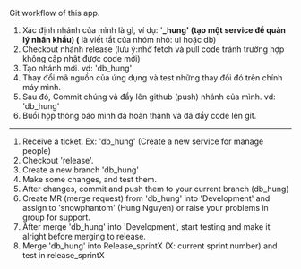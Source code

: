 Git workflow of this app.

1. Xác định nhánh của mình là gì, ví dụ: '**_hung' (tạo một service để quản lý nhân khẩu) (**
là viết tắt của nhóm nhỏ: ui hoặc db)
2. Checkout nhánh release (lưu ý:nhớ fetch và pull code tránh trường hợp không 
cập nhật được code mới)
3. Tạo nhánh mới. vd: 'db_hung' 
4. Thay đổi mã nguồn của ứng dụng và test những thay đổi đó trên chính máy mình.
5. Sau đó, Commit chúng và đẩy lên github (push) nhánh của mình. vd: 'db_hung'
6. Buổi họp thông báo mình đã hoàn thành và đã đẩy code lên git.

-------------- 
1. Receive a ticket. Ex: 'db_hung' (Create a new service for manage people)
2. Checkout 'release'.
3. Create a new branch 'db_hung'
4. Make some changes, and test them.
5. After changes, commit and push them to your current branch (db_hung) 
6. Create MR (merge request) from 'db_hung' into 'Development'
and assign to 'snowphantom' (Hung Nguyen) or raise your problems in group
for support.
7. After merge 'db_hung' into 'Development', start testing and make it alright
before merging to release.
8. Merge 'db_hung' into Release_sprintX (X: current sprint number) and test
in release_sprintX


